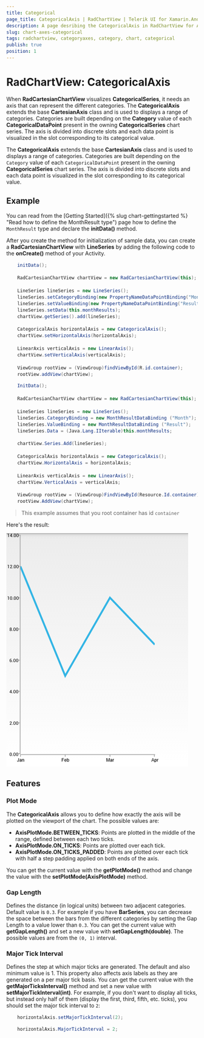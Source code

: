 ```yaml
---
title: Categorical
page_title: CategoricalAxis | RadChartView | Telerik UI for Xamarin.Android Documentation
description: A page desribing the CategoricalAxis in RadChartView for Android. This article explains the most important things you need to know before using Category axes.
slug: chart-axes-categorical
tags: radchartview, categoryaxes, category, chart, categorical
publish: true
position: 1
---
```


# RadChartView: CategoricalAxis

When **RadCartesianChartView** visualizes **CategoricalSeries**, it needs an axis that can represent the different categories. The **CategoricalAxis** extends the base **CartesianAxis** class and is used to displays a range of categories. Categories are built depending on the **Category** value of each **CategoricalDataPoint** present in the owning **CategoricalSeries** chart series. The axis is divided into discrete slots and each data point is visualized in the slot corresponding to its categorical value.

The **CategoricalAxis** extends the base **CartesianAxis** class and is used to displays a range of categories. Categories are built depending on the `Category` value of each `CategoricalDataPoint` present in the owning **CategoricalSeries** chart series. The axis is divided into discrete slots and each data point is visualized in the slot corresponding to its categorical value.

## Example

You can read from the [Getting Started]({% slug chart-gettingstarted %} "Read how to define the MonthResult type") page how to define the `MonthResult` type and declare the **initData()** method.

After you create the method for initialization of sample data, you can create a **RadCartesianChartView** with **LineSeries** by adding the following code to the **onCreate()** method of your Activity.

```Java
	initData();

	RadCartesianChartView chartView = new RadCartesianChartView(this);

	LineSeries lineSeries = new LineSeries();
	lineSeries.setCategoryBinding(new PropertyNameDataPointBinding("Month"));
	lineSeries.setValueBinding(new PropertyNameDataPointBinding("Result"));
	lineSeries.setData(this.monthResults);
	chartView.getSeries().add(lineSeries);

	CategoricalAxis horizontalAxis = new CategoricalAxis();
	chartView.setHorizontalAxis(horizontalAxis);

	LinearAxis verticalAxis = new LinearAxis();
	chartView.setVerticalAxis(verticalAxis);

	ViewGroup rootView = (ViewGroup)findViewById(R.id.container);
	rootView.addView(chartView);
```
```C#
	InitData();

	RadCartesianChartView chartView = new RadCartesianChartView(this);

	LineSeries lineSeries = new LineSeries();
	lineSeries.CategoryBinding = new MonthResultDataBinding ("Month");
	lineSeries.ValueBinding = new MonthResultDataBinding ("Result");
	lineSeries.Data = (Java.Lang.IIterable)this.monthResults;

	chartView.Series.Add(lineSeries);

	CategoricalAxis horizontalAxis = new CategoricalAxis();
	chartView.HorizontalAxis = horizontalAxis;

	LinearAxis verticalAxis = new LinearAxis();
	chartView.VerticalAxis = verticalAxis;

	ViewGroup rootView = (ViewGroup)FindViewById(Resource.Id.container);
	rootView.AddView(chartView);
```

> This example assumes that you root container has id `container`

Here's the result:

![TelerikUI-Chart-Axes-Categorical](images/chart-axes-categorical-1.png "Demo of Cartesian chart with CategoricalAxis.")

## Features

### Plot Mode

The **CategoricalAxis** allows you to define how exactly the axis will be plotted on the viewport of the chart. The possible values are:

* **AxisPlotMode.BETWEEN_TICKS**: Points are plotted in the middle of the range, defined between each two ticks.
* **AxisPlotMode.ON_TICKS**: Points are plotted over each tick.
* **AxisPlotMode.ON\_TICKS\_PADDED**: Points are plotted over each tick with half a step padding applied on both ends of the axis.

You can get the current value with the **getPlotMode()** method and change the value with the **setPlotMode(AxisPlotMode)** method.

### Gap Length

Defines the distance (in logical units) between two adjacent categories. Default value is `0.3`. For example if you have **BarSeries**, you can decrease the space between the bars from the different categories by setting the Gap Length to a value lower than `0.3`. You can get the current value with **getGapLength()** and set a new value with **setGapLength(double)**. The possible values are from the `(0, 1)` interval.

### Major Tick Interval

Defines the step at which major ticks are generated. The default and also minimum value is 1. This property also affects axis labels as they are generated on a per major tick basis.
You can get the current value with the **getMajorTicksInterval()** method and set a new value with **setMajorTickInterval(int)**. For example, if you don't want to display all ticks, but instead only half of them (display the first, third, fifth, etc. ticks), you should set the major tick interval to `2`:

```Java
	horizontalAxis.setMajorTickInterval(2);
```
```C#
	horizontalAxis.MajorTickInterval = 2;
```
